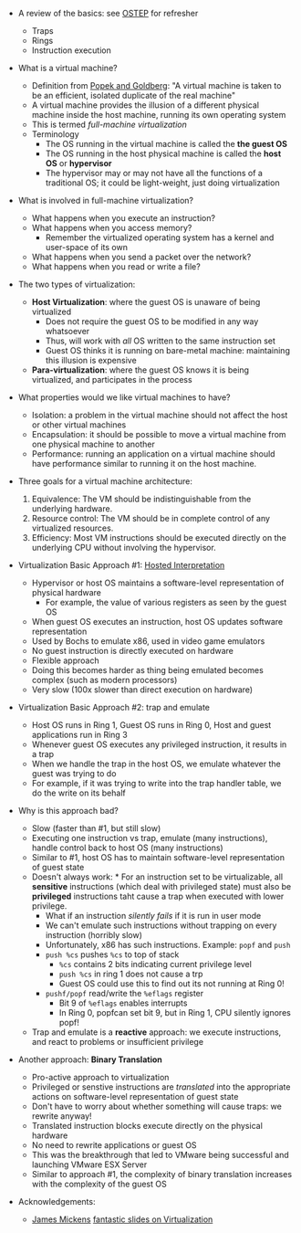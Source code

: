 * A review of the basics: see [OSTEP](http://pages.cs.wisc.edu/~remzi/OSTEP/cpu-mechanisms.pdf) for refresher
    * Traps
    * Rings
    * Instruction execution
* What is a virtual machine?
    * Definition from [Popek and Goldberg](https://cs.nyu.edu/courses/fall14/CSCI-GA.3033-010/popek-goldberg.pdf): "A virtual machine is taken to be an efficient, isolated duplicate of the real machine" 
    * A virtual machine provides the illusion of a different physical
      machine inside the host machine, running its own operating system
    * This is termed *full-machine virtualization*
    * Terminology
        * The OS running in the virtual machine is called the **the guest OS**
        * The OS running in the host physical machine is called the **host OS** or **hypervisor**
        * The hypervisor may or may not have all the functions of a
          traditional OS; it could be light-weight, just doing
          virtualization
* What is involved in full-machine virtualization?
    * What happens when you execute an instruction?
    * What happens when you access memory?
        * Remember the virtualized operating system has a kernel and user-space of its own
    * What happens when you send a packet over the network?
    * What happens when you read or write a file?
* The two types of virtualization:
    * **Host Virtualization**: where the guest OS is unaware of being virtualized
        * Does not require the guest OS to be modified in any way whatsoever
        * Thus, will work with *all* OS written to the same instruction set
        * Guest OS thinks it is running on bare-metal machine: maintaining this illusion is expensive
    * **Para-virtualization**: where the guest OS knows it is being virtualized, and participates in the process
* What properties would we like virtual machines to have?
    * Isolation: a problem in the virtual machine should not affect the host or other virtual machines
    * Encapsulation: it should be possible to move a virtual machine from one physical machine to another
    * Performance: running an application on a virtual machine should have performance similar to running it on the host machine. 
* Three goals for a virtual machine architecture:
    1. Equivalence: The VM should be indistinguishable from the underlying hardware.
    2. Resource control: The VM should be in complete control of any virtualized resources.
    3. Efficiency: Most VM instructions should be executed directly on the underlying CPU without involving the hypervisor.

* Virtualization Basic Approach #1: [Hosted Interpretation](http://www.eecs.harvard.edu/~cs161/notes/virtualization.pdf)
    * Hypervisor or host OS maintains a software-level representation of physical hardware
        * For example, the value of various registers as seen by the guest OS
    * When guest OS executes an instruction, host OS updates software representation
    * Used by Bochs to emulate x86, used in video game emulators
    * No guest instruction is directly executed on hardware
    * Flexible approach
    * Doing this becomes harder as thing being emulated becomes complex (such as modern processors)
    * Very slow (100x slower than direct execution on hardware)
* Virtualization Basic Approach #2: trap and emulate
    * Host OS runs in Ring 1, Guest OS runs in Ring 0, Host and guest applications run in Ring 3
    * Whenever guest OS executes any privileged instruction, it results in a trap
    * When we handle the trap in the host OS, we emulate whatever the guest was trying to do
    * For example, if it was trying to write into the trap handler table, we do the write on its behalf
* Why is this approach bad?
    * Slow (faster than #1, but still slow)
    * Executing one instruction vs trap, emulate (many instructions),
      handle control back to host OS (many instructions)
    * Similar to #1, host OS has to maintain software-level representation of guest state
    * Doesn't always work:
            * For an instruction set to be virtualizable, all **sensitive** instructions (which deal with privileged state) must also be **privileged** instructions taht cause a trap when executed with lower privilege. 
        * What if an instruction *silently fails* if it is run in user mode
        * We can't emulate such instructions without trapping on every instruction (horribly slow)
        * Unfortunately, x86 has such instructions. Example: `popf` and `push`
        * `push %cs` pushes `%cs` to top of stack
            * `%cs` contains 2 bits indicating current privilege level
            * `push %cs` in ring 1 does not cause a trp
            * Guest OS could use this to find out its not running at Ring 0!
        * `pushf/popf` read/write the `%eflags` register
            * Bit 9 of `%eflags` enables interrupts
            * In Ring 0, popfcan set bit 9, but in Ring 1, CPU silently ignores popf!
    * Trap and emulate is a **reactive** approach: we execute instructions, and react to problems or insufficient privilege
* Another approach: **Binary Translation**
    * Pro-active approach to virtualization
    * Privileged or senstive instructions are *translated* into the appropriate actions on software-level representation of guest state
    * Don't have to worry about whether something will cause traps: we rewrite anyway!
    * Translated instruction blocks execute directly on the physical hardware
    * No need to rewrite applications or guest OS
    * This was the breakthrough that led to VMware being successful and launching VMware ESX Server
    * Similar to approach #1, the complexity of binary translation increases with the complexity of the guest OS 
               

* Acknowledgements:
    * [James Mickens](https://mickens.seas.harvard.edu/) [fantastic slides on Virtualization](http://www.eecs.harvard.edu/~cs161/notes/virtualization.pdf)
    